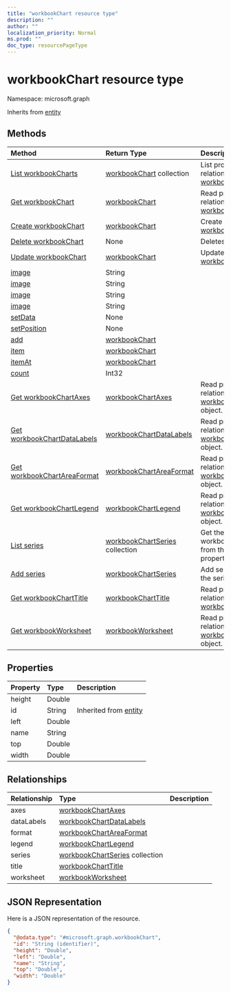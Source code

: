 ```yaml
---
title: "workbookChart resource type"
description: ""
author: ""
localization_priority: Normal
ms.prod: ""
doc_type: resourcePageType
---
```


# workbookChart resource type


Namespace: microsoft.graph




Inherits from [entity](../resources/entity.md)

## Methods
|Method|Return Type|Description|
|:---|:---|:---|
|[List workbookCharts](../api/workbookchart-list.md)|[workbookChart](../resources/workbookchart.md) collection|List properties and relationships of the [workbookChart](../resources/workbookchart.md) objects.|
|[Get workbookChart](../api/workbookchart-get.md)|[workbookChart](../resources/workbookchart.md)|Read properties and relationships of the [workbookChart](../resources/workbookchart.md) object.|
|[Create workbookChart](../api/workbookchart-create.md)|[workbookChart](../resources/workbookchart.md)|Create a new [workbookChart](../resources/workbookchart.md) object.|
|[Delete workbookChart](../api/workbookchart-delete.md)|None|Deletes a [workbookChart](../resources/workbookchart.md).|
|[Update workbookChart](../api/workbookchart-update.md)|[workbookChart](../resources/workbookchart.md)|Update the properties of a [workbookChart](../resources/workbookchart.md) object.|
|[image](../api/workbookchart-image.md)|String||
|[image](../api/workbookchart-image.md)|String||
|[image](../api/workbookchart-image.md)|String||
|[image](../api/workbookchart-image.md)|String||
|[setData](../api/workbookchart-setdata.md)|None||
|[setPosition](../api/workbookchart-setposition.md)|None||
|[add](../api/workbookchart-add.md)|[workbookChart](../resources/workbookchart.md)||
|[item](../api/workbookchart-item.md)|[workbookChart](../resources/workbookchart.md)||
|[itemAt](../api/workbookchart-itemat.md)|[workbookChart](../resources/workbookchart.md)||
|[count](../api/workbookchart-count.md)|Int32||
|[Get workbookChartAxes](../api/workbookchartaxes-get.md)|[workbookChartAxes](../resources/workbookchartaxes.md)|Read properties and relationships of the [workbookChartAxes](../resources/workbookchartaxes.md) object.|
|[Get workbookChartDataLabels](../api/workbookchartdatalabels-get.md)|[workbookChartDataLabels](../resources/workbookchartdatalabels.md)|Read properties and relationships of the [workbookChartDataLabels](../resources/workbookchartdatalabels.md) object.|
|[Get workbookChartAreaFormat](../api/workbookchartareaformat-get.md)|[workbookChartAreaFormat](../resources/workbookchartareaformat.md)|Read properties and relationships of the [workbookChartAreaFormat](../resources/workbookchartareaformat.md) object.|
|[Get workbookChartLegend](../api/workbookchartlegend-get.md)|[workbookChartLegend](../resources/workbookchartlegend.md)|Read properties and relationships of the [workbookChartLegend](../resources/workbookchartlegend.md) object.|
|[List series](../api/workbookchart-list-series.md)|[workbookChartSeries](../resources/workbookchartseries.md) collection|Get the workbookChartSerieses from the series navigation property.|
|[Add series](../api/workbookchart-post-series.md)|[workbookChartSeries](../resources/workbookchartseries.md)|Add series by posting to the series collection.|
|[Get workbookChartTitle](../api/workbookcharttitle-get.md)|[workbookChartTitle](../resources/workbookcharttitle.md)|Read properties and relationships of the [workbookChartTitle](../resources/workbookcharttitle.md) object.|
|[Get workbookWorksheet](../api/workbookworksheet-get.md)|[workbookWorksheet](../resources/workbookworksheet.md)|Read properties and relationships of the [workbookWorksheet](../resources/workbookworksheet.md) object.|

## Properties
|Property|Type|Description|
|:---|:---|:---|
|height|Double||
|id|String| Inherited from [entity](../resources/entity.md)|
|left|Double||
|name|String||
|top|Double||
|width|Double||

## Relationships
|Relationship|Type|Description|
|:---|:---|:---|
|axes|[workbookChartAxes](../resources/workbookchartaxes.md)||
|dataLabels|[workbookChartDataLabels](../resources/workbookchartdatalabels.md)||
|format|[workbookChartAreaFormat](../resources/workbookchartareaformat.md)||
|legend|[workbookChartLegend](../resources/workbookchartlegend.md)||
|series|[workbookChartSeries](../resources/workbookchartseries.md) collection||
|title|[workbookChartTitle](../resources/workbookcharttitle.md)||
|worksheet|[workbookWorksheet](../resources/workbookworksheet.md)||

## JSON Representation
Here is a JSON representation of the resource.
<!-- {
  "blockType": "resource",
  "keyProperty": "id",
  "@odata.type": "microsoft.graph.workbookChart",
  "baseType": "microsoft.graph.entity",
  "openType": false
}
-->
``` json
{
  "@odata.type": "#microsoft.graph.workbookChart",
  "id": "String (identifier)",
  "height": "Double",
  "left": "Double",
  "name": "String",
  "top": "Double",
  "width": "Double"
}
```

